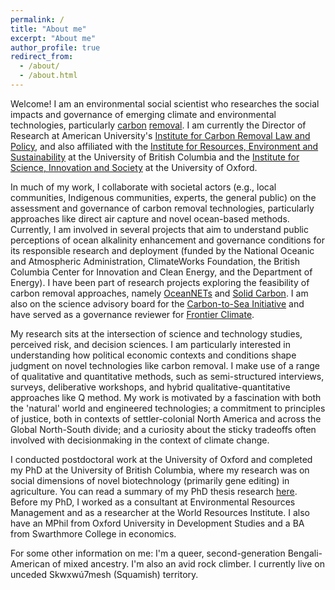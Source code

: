 ```yaml
---
permalink: /
title: "About me"
excerpt: "About me"
author_profile: true
redirect_from: 
  - /about/
  - /about.html
---
```

Welcome! I am an environmental social scientist who researches the social impacts and governance of emerging climate and environmental technologies, particularly [carbon](https://www.american.edu/sis/centers/carbon-removal/what-it-is.cfm) [removal](https://cdrprimer.org/). I am currently the Director of Research at American University's [Institute for Carbon Removal Law and Policy](https://www.american.edu/sis/centers/carbon-removal/), and also affiliated with the [Institute for Resources, Environment and Sustainability](https://www.ires.ubc.ca) at the University of British Columbia and the [Institute for Science, Innovation and Society](https://www.insis.ox.ac.uk) at the University of Oxford. 

In much of my work, I collaborate with societal actors (e.g., local communities, Indigenous communities, experts, the general public) on the assessment and governance of carbon removal technologies, particularly approaches like direct air capture and novel ocean-based methods. Currently, I am involved in several projects that aim to understand public perceptions of ocean alkalinity enhancement and governance conditions for its responsible research and deployment (funded by the National Oceanic and Atmospheric Administration, ClimateWorks Foundation, the British Columbia Center for Innovation and Clean Energy, and the Department of Energy). I have been part of research projects exploring the feasibility of carbon removal approaches, namely [OceanNETs](https://www.oceannets.eu/) and [Solid Carbon](https://solidcarbon.ca/). I am also on the science advisory board for the [Carbon-to-Sea Initiative](https://carbontosea.org/) and have served as a governance reviewer for [Frontier Climate](https://frontierclimate.com/).

My research sits at the intersection of science and technology studies, perceived risk, and decision sciences. I am particularly interested in understanding how political economic contexts and conditions shape judgment on novel technologies like carbon removal. I make use of a range of qualitative and quantitative methods, such as semi-structured interviews, surveys, deliberative workshops, and hybrid qualitative-quantitative approaches like Q method. My work is motivated by a fascination with both the 'natural' world and engineered technologies; a commitment to principles of justice, both in contexts of settler-colonial North America and across the Global North-South divide; and a curiosity about the sticky tradeoffs often involved with decisionmaking in the context of climate change. 

I conducted postdoctoral work at the University of Oxford and completed my PhD at the University of British Columbia, where my research was on social dimensions of novel biotechnology (primarily gene editing) in agriculture. You can read a summary of my PhD thesis research [here](https://sara-nawaz.github.io/files/Nawaz%20thesis%20summary.pdf). Before my PhD, I worked as a consultant at Environmental Resources Management and as a researcher at the World Resources Institute. I also have an MPhil from Oxford University in Development Studies and a BA from Swarthmore College in economics. 

For some other information on me: I'm a queer, second-generation Bengali-American of mixed ancestry. I'm also an avid rock climber. I currently live on unceded Skwxwú7mesh (Squamish) territory.
